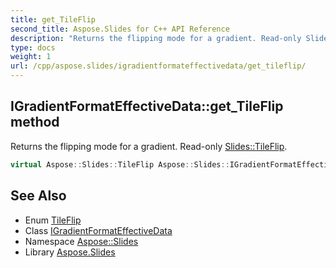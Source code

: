 ```yaml
---
title: get_TileFlip
second_title: Aspose.Slides for C++ API Reference
description: "Returns the flipping mode for a gradient. Read-only Slides::TileFlip."
type: docs
weight: 1
url: /cpp/aspose.slides/igradientformateffectivedata/get_tileflip/
---
```

## IGradientFormatEffectiveData::get_TileFlip method


Returns the flipping mode for a gradient. Read-only [Slides::TileFlip](../../tileflip/).

```cpp
virtual Aspose::Slides::TileFlip Aspose::Slides::IGradientFormatEffectiveData::get_TileFlip()=0
```

## See Also

* Enum [TileFlip](../../tileflip/)
* Class [IGradientFormatEffectiveData](../)
* Namespace [Aspose::Slides](../../)
* Library [Aspose.Slides](../../../)
